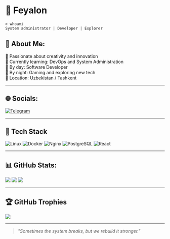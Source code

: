 # 🌙 Feyalon

```shell
> whoami
System administrator | Developer | Explorer
```

## 💫 About Me:
🌟 Passionate about creativity and innovation<br>🌱 Currently learning: DevOps and System Administration<br>💼 By day: Software Developer<br>🌌 By night: Gaming and exploring new tech<br>📍 Location: Uzbekistan / Tashkent

---

## 🌐 Socials:
[![Telegram](https://img.shields.io/badge/Telegram-%232CA5E0.svg?style=for-the-badge&logo=telegram&logoColor=white)](https://t.me/GafurSH)  

---

## 🔧 Tech Stack

![Linux](https://img.shields.io/badge/Linux-%23FCC624.svg?style=for-the-badge&logo=linux&logoColor=black) ![Docker](https://img.shields.io/badge/docker-%230db7ed.svg?style=for-the-badge&logo=docker&logoColor=white) ![Nginx](https://img.shields.io/badge/nginx-%23009639.svg?style=for-the-badge&logo=nginx&logoColor=white) ![PostgreSQL](https://img.shields.io/badge/postgresql-%23316192.svg?style=for-the-badge&logo=postgresql&logoColor=white) ![React](https://img.shields.io/badge/react-%2320232a.svg?style=for-the-badge&logo=react&logoColor=%2361DAFB)

---

## 📊 GitHub Stats:

![](https://github-readme-stats.vercel.app/api?username=Feyalon&theme=dark&hide_border=false&include_all_commits=false&count_private=false)
![](https://github-readme-streak-stats.herokuapp.com/?user=Feyalon&theme=dark&hide_border=false)
![](https://github-readme-stats.vercel.app/api/top-langs/?username=Feyalon&theme=dark&hide_border=false&include_all_commits=false&count_private=false&layout=compact)

---

## 🏆 GitHub Trophies
![](https://github-profile-trophy.vercel.app/?username=Feyalon&theme=dark&no-frame=false&no-bg=true&margin-w=4)

---

> *"Sometimes the system breaks, but we rebuild it stronger."*
